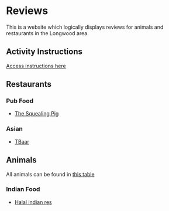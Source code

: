 # Reviews

This is a website which logically displays reviews for animals and restaurants in the Longwood area. 

## Activity Instructions

[Access instructions here](instructions.md)

## Restaurants

### Pub Food

- [The Squealing Pig](restaurants/the_squealing_pig.md)


### Asian

- [TBaar](restaurants/tbaar.md)


## Animals

All animals can be found in [this table](animals/animal_reviews.md)

### Indian Food

- [Halal indian res](restaurants/the_halal_indian.md)


